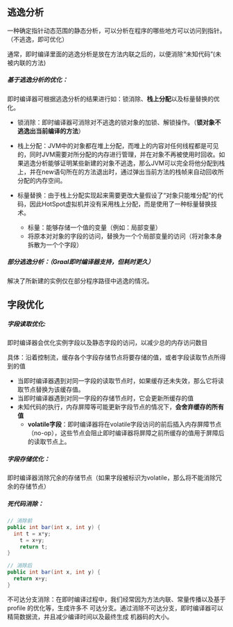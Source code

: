 ## 逃逸分析

一种确定指针动态范围的静态分析，可以分析在程序的哪些地方可以访问到指针。（不逃逸，即可优化）

通常，即时编译里面的逃逸分析是放在方法内联之后的，以便消除“未知代码”(未被内联的方法)



##### 基于逃逸分析的优化：

即时编译器可根据逃逸分析的结果进行如：锁消除、**栈上分配**以及标量替换的优化。

- 锁消除：即时编译器可消除对不逃逸的锁对象的加锁、解锁操作。（**锁对象不逃逸出当前编译的方法**）

- 栈上分配：JVM中的对象都在堆上分配，而堆上的内容对任何线程都是可见的，同时JVM需要对所分配的内存进行管理，并在对象不再被使用时回收。如果逃逸分析能够证明某些新建的对象不逃逸，那么JVM可以完全将他分配到栈上，并在new语句所在的方法退出时，通过弹出当前方法的栈帧来自动回收所分配的内存空间。

- 标量替换：由于栈上分配实现起来需要更改大量假设了“对象只能堆分配”的代码，因此HotSpot虚拟机并没有采用栈上分配，而是使用了一种标量替换技术。
  - 标量：能够存储一个值的变量（例如：局部变量）
  - 将原本对对象的字段的访问，替换为一个个局部变量的访问（将对象本身拆散为一个个字段）



##### 部分逃逸分析：（Graal即时编译器支持，但耗时更久）

解决了所新建的实例仅在部分程序路径中逃逸的情况。





## 字段优化



##### 字段读取优化:

即时编译器会优化实例字段以及静态字段的访问，以减少总的内存访问数目

具体：沿着控制流，缓存各个字段存储节点将要存储的值，或者字段读取节点所得到的值

- 当即时编译器遇到对同一字段的读取节点时，如果缓存还未失效，那么它将读取节点替换为该缓存值。
- 当即时编译器遇到对同一字段的存储节点时，它会更新所缓存的值
- 未知代码的执行，内存屏障等可能更新字段节点的情况下，**会舍弃缓存的所有值**
  - **volatile字段**：即时编译器将在volatile字段访问的前后插入内存屏障节点（no-op），这些节点会阻止即时编译器将屏障之前所缓存的值用于屏障后的读取节点上。



##### 字段存储优化：

即时编译器消除冗余的存储节点（如果字段被标识为volatile，那么将不能消除冗余的存储节点）



##### 死代码消除：

```java
// 消除前
public int bar(int x, int y) { 
  int t = x*y;
	t = x+y;
	return t;
}

// 消除后
public int bar(int x, int y) {
  return x+y;
}
```

不可达分支消除：在即时编译过程中，我们经常因为方法内联、常量传播以及基于 profile 的优化等，生成许多不 可达分支。通过消除不可达分支，即时编译器可以精简数据流，并且减少编译时间以及最终生成 机器码的大小。